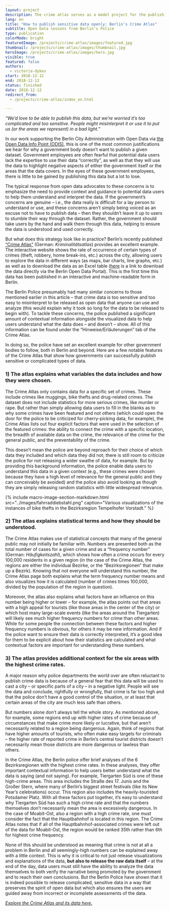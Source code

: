```yaml
---
layout: project
description: The crime atlas serves as a model project for the publishing of open data
lang: en
title: "How to publish sensitive data openly: Berlin's Crime Atlas"
subtitle: Open Data lessons from Berlin's Police
type: publication
colorMode: bright
featuredImage: /projects/crime-atlas/images/featured.jpg
thumbnail: /projects/crime-atlas/images/thumbnail.jpg
heroImage: /projects/crime-atlas/images/hero.jpg
visible: true
featured: false
authors:
  - victoria-dykes
start: 2018-12-12
end: 2018-12-12
status: finished
date: 2018-12-12
redirect_from:
  - /projects/crime-atlas/index_en.html

---
```

_“We’d love to be able to publish this data, but we’re worried it’s too complicated and too sensitive. People might misinterpret it or use it to put us (or the areas we represent) in a bad light.”_

In our work supporting the Berlin City Administration with Open Data via [the Open Data Info Point (ODIS)](https://odis-berlin.de/), this is one of the most common justifications we hear for why a government body doesn’t want to publish a given dataset. Government employees are often fearful that potential data users lack the expertise to use their data “correctly”, as well as that they will use the data to highlight negative aspects of either the government itself or the areas that the data covers. In the eyes of these government employees, there is little to be gained by publishing this data but a lot to lose.  
  
The typical response from open data advocates to these concerns is to emphasize the need to provide context and guidance to potential data users to help them understand and interpret the data. If the government’s concerns are genuine – i.e., the data really is difficult for a lay person to understand or use, and these concerns aren’t simply being voiced as an excuse not to have to publish data – then they shouldn’t leave it up to users to stumble their way through the dataset. Rather, the government should take users by the hand and walk them through this data, helping to ensure the data is understood and used correctly.  
  
But what does this strategy look like in practice? Berlin’s recently published [“Crime Atlas”](https://www.kriminalitaetsatlas.berlin.de/) (German: _Kriminalitätsatlas_) provides an excellent example. The interactive website shows the rate of occurrence of certain types of crimes (theft, robbery, home break-ins, etc.) across the city, allowing users to explore the data in different ways (as maps, bar charts, line graphs, etc.) as well as to download the data as an Excel table ([here](https://daten.berlin.de/datensaetze/kriminalit%C3%A4tsatlas-berlin) is a link to download the data directly via the Berlin Open Data Portal). This is the first time this data has been published in an interactive and machine-readable form in Berlin.  
  
The Berlin Police presumably had many similar concerns to those mentioned earlier in this article – that crime data is too sensitive and too easy to misinterpret to be released as open data that anyone can use and analyze (this would explain why it took so long for the data to be released to begin with). To tackle these concerns, the police published a significant amount of contextual information alongside the visualized data to help users understand what the data does – and doesn’t – show. All of this information can be found under the “Hinweise/Erläuterungen” tab of the Crime Atlas.  
  
In doing so, the police have set an excellent example for other government bodies to follow, both in Berlin and beyond. Here are a few notable features of the Crime Atlas that show how governments can successfully publish sensitive or complicated types of data.

### 1) The atlas explains what variables the data includes and how they were chosen.

The Crime Atlas only contains data for a specific set of crimes. These include crimes like muggings, bike thefts and drug-related crimes. The dataset does not include statistics for more serious crimes, like murder or rape. But rather than simply allowing data users to fill in the blanks as to why some crimes have been featured and not others (which could open the door for the police to be criticized for cherry-picking data, for example), the Crime Atlas lists out four explicit factors that were used in the selection of the featured crimes: the ability to connect the crime with a specific location, the breadth of available data on the crime, the relevance of the crime for the general public, and the preventability of the crime.  
  
This doesn’t mean the police are beyond reproach for their choice of which data they included and which data they did not; there is still room to criticize the police for not releasing a wider swathe of data, for example. But by providing this background information, the police enable data users to understand this data in a given context (e.g., these crimes were chosen because they have a high level of relevance for the general public and they can conceivably be avoided) and the police also avoid looking as though they are simply releasing random statistics with little widespread relevance.

{% include macro-image-section-markdown.html src="../images/fahrraddiebstahl.png" caption="Various visualizations of the instances of bike thefts in the Bezirksregion Tempelhofer Vorstadt." %}


### 2) The atlas explains statistical terms and how they should be understood.

The Crime Atlas makes use of statistical concepts that many of the general public may not initially be familiar with. Numbers are presented both as the total number of cases for a given crime and as a “frequency number” (German: _Häufigkeitszahl_), which shows how often a crime occurs for every 100,000 residents in a given region (in the case of the Crime Atlas, the regions are either the individual Bezirke, or the “Bezirksregionen” that make up a Bezirk). Knowing that not everyone will understand this number, the Crime Atlas page both explains what the term frequency number means and also visualizes how it is calculated (number of crimes times 100,000, divided by the population of the region in question).  
  
Moreover, the atlas also explains what factors have an influence on this number being higher or lower – for example, the atlas points out that areas with a high appeal for tourists (like those areas in the center of the city) or which host many large-scale events (like the areas around the Tiergarten) will likely see much higher frequency numbers for crime than other areas. While for some people the connection between these factors and higher frequency numbers is obvious, for others it may be new information. And if the police want to ensure their data is correctly interpreted, it’s a good idea for them to be explicit about how their statistics are calculated and what contextual factors are important for understanding these numbers.

### 3) The atlas provides additional context for the six areas with the highest crime rates.

A major reason why police departments the world over are often reluctant to publish crime data is because of a general fear that this data will be used to cast a city – or specific parts of a city – in a negative light. People will see the data and conclude, rightfully or wrongfully, that crime is far too high and that the police don’t have a good control of the situation, or at least that certain areas of the city are much less safe than others.  
  
But numbers alone don’t always tell the whole story. As mentioned above, for example, some regions end up with higher rates of crime because of circumstances that make crime more likely or lucrative, but that aren’t necessarily related to a region being dangerous. Again, think of regions that have higher amounts of tourists, who often make easy targets for criminals – the higher rate of reported crime in Berlin’s central tourist districts doesn’t necessarily mean those districts are more dangerous or lawless than others.  
  
In the Crime Atlas, the Berlin police offer brief analyses of the 6 Bezirksregionen with the highest crime rates. In these analyses, they offer important contextual information to help users better understand what the data is saying (and not saying). For example, Tiergarten Süd is one of these high-crime areas. This area includes the Straße des 17. Junis and the Großer Stern, where many of Berlin’s biggest street festivals (like its New Year’s celebrations) occur. This region also includes the heavily-touristed Potsdamer Platz. With all these factors put together, it’s easy to understand why Tiergarten Süd has such a high crime rate and that the numbers themselves don’t necessarily mean the area is excessively dangerous. In the case of Moabit-Ost, also a region with a high crime rate, one must consider the fact that the Hauptbahnhof is located in this region. The Crime Atlas notes that if all of the Hauptbahnhof-associated crimes were left out of the data for Moabit-Ost, the region would be ranked 35th rather than 6th for highest crime frequency.  
  
None of this should be understood as meaning that crime is not at all a problem in Berlin and all seemingly-high numbers can be explained away with a little context. This is why it is critical to not just release visualizations and explanations of the data, **but also to release the raw data itself** – at the end of the day, data users must still have the ability to analyze the data themselves to both verify the narrative being promoted by the government and to reach their own conclusions. But the Berlin Police have shown that it is indeed possible to release complicated, sensitive data in a way that preserves the spirit of open data but which also ensures the users are guided away from incorrect or incomplete assessments of the data.  
  
_[Explore the Crime Atlas and its data here.](https://www.kriminalitaetsatlas.berlin.de/)_